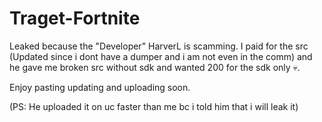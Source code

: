 # Traget-Fortnite


Leaked because the "Developer" HarverL is scamming.
I paid for the src (Updated since i dont have a dumper and i am not even in the comm) and he gave me broken src without sdk and wanted 200 for the sdk only 💀.


Enjoy pasting updating and uploading soon.

(PS: He uploaded it on uc faster than me bc i told him that i will leak it)
